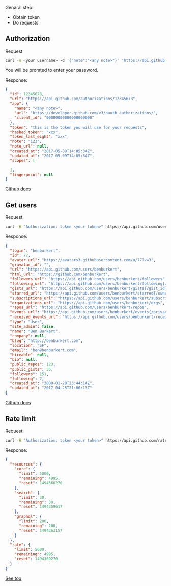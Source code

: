 
Genaral step:
* Obtain token
* Do requests

## Authorization

Request:
```bash
curl -u <your username> -d '{"note":"<any note>"}' 'https://api.github.com/authorizations'
```

You will be promted to enter your password.

Response:
```json
{
  "id": 12345678,
  "url": "https://api.github.com/authorizations/12345678",
  "app": {
    "name": "<any note>",
    "url": "https://developer.github.com/v3/oauth_authorizations/",
    "client_id": "00000000000000000000"
  },
  "token": "this is the token you will use for your requests",
  "hashed_token": "xxx",
  "token_last_eight": "xxx",
  "note": "123",
  "note_url": null,
  "created_at": "2017-05-09T14:05:34Z",
  "updated_at": "2017-05-09T14:05:34Z",
  "scopes": [

  ],
  "fingerprint": null
}

```


[Github docs](https://developer.github.com/v3/oauth_authorizations/#create-a-new-authorization)

## Get users

Request:
```bash
curl -H "Authorization: token <your token>" https://api.github.com/users/benburkert
```



Response:
```json
{
  "login": "benburkert",
  "id": 77,
  "avatar_url": "https://avatars3.githubusercontent.com/u/77?v=3",
  "gravatar_id": "",
  "url": "https://api.github.com/users/benburkert",
  "html_url": "https://github.com/benburkert",
  "followers_url": "https://api.github.com/users/benburkert/followers",
  "following_url": "https://api.github.com/users/benburkert/following{/other_user}",
  "gists_url": "https://api.github.com/users/benburkert/gists{/gist_id}",
  "starred_url": "https://api.github.com/users/benburkert/starred{/owner}{/repo}",
  "subscriptions_url": "https://api.github.com/users/benburkert/subscriptions",
  "organizations_url": "https://api.github.com/users/benburkert/orgs",
  "repos_url": "https://api.github.com/users/benburkert/repos",
  "events_url": "https://api.github.com/users/benburkert/events{/privacy}",
  "received_events_url": "https://api.github.com/users/benburkert/received_events",
  "type": "User",
  "site_admin": false,
  "name": "Ben Burkert",
  "company": null,
  "blog": "http://benburkert.com",
  "location": "SF",
  "email": "ben@benburkert.com",
  "hireable": null,
  "bio": null,
  "public_repos": 123,
  "public_gists": 35,
  "followers": 151,
  "following": 7,
  "created_at": "2008-01-28T23:44:14Z",
  "updated_at": "2017-04-25T21:00:13Z"
}
```
[Github docs](https://developer.github.com/v3/users/)


## Rate limit

Request:
```bash
curl -H "Authorization: token <your token>" https://api.github.com/rate_limit
```

Response:
```json
{
  "resources": {
    "core": {
      "limit": 5000,
      "remaining": 4995,
      "reset": 1494360270
    },
    "search": {
      "limit": 30,
      "remaining": 30,
      "reset": 1494359617
    },
    "graphql": {
      "limit": 200,
      "remaining": 200,
      "reset": 1494363157
    }
  },
  "rate": {
    "limit": 5000,
    "remaining": 4995,
    "reset": 1494360270
  }
}
```


[See too](https://developer.github.com/guides/traversing-with-pagination/)

